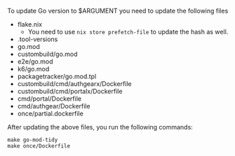To update Go version to $ARGUMENT you need to update the following files

- flake.nix
  - You need to use `nix store prefetch-file` to update the hash as well.
- .tool-versions
- go.mod
- custombuild/go.mod
- e2e/go.mod
- k6/go.mod
- packagetracker/go.mod.tpl
- custombuild/cmd/authgearx/Dockerfile
- custombuild/cmd/portalx/Dockerfile
- cmd/portal/Dockerfile
- cmd/authgear/Dockerfile
- once/partial.dockerfile

After updating the above files, you run the following commands:

```
make go-mod-tidy
make once/Dockerfile
```
